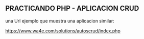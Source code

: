PRACTICANDO PHP - APLICACION CRUD
--------------------------

una Url ejemplo que muestra una aplicacion similar:

https://www.wa4e.com/solutions/autoscrud/index.php



